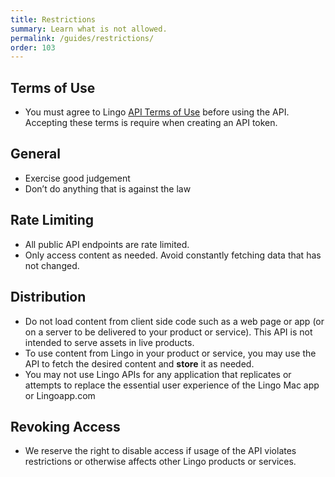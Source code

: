 ```yaml
---
title: Restrictions
summary: Learn what is not allowed.
permalink: /guides/restrictions/
order: 103
---
```


## Terms of Use

- You must agree to Lingo [API Terms of Use](lingoapp.com/legal/#api-tou) before using the API. Accepting these terms is require when creating an API token.

## General

- Exercise good judgement
- Don’t do anything that is against the law

## Rate Limiting

- All public API endpoints are rate limited.
- Only access content as needed. Avoid constantly fetching data that has not changed.

## Distribution

- Do not load content from client side code such as a web page or app (or on a server to be delivered to your product or service). This API is not intended to serve assets in live products.
- To use content from Lingo in your product or service, you may use the API to fetch the desired content and **store** it as needed.
- You may not use Lingo APIs for any application that replicates or attempts to replace the essential user experience of the Lingo Mac app or Lingoapp.com

## Revoking Access

- We reserve the right to disable access if usage of the API violates restrictions or otherwise affects other Lingo products or services.
